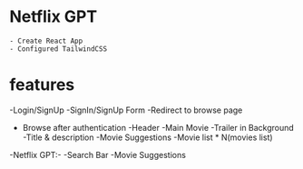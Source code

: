 # Netflix GPT
    - Create React App
    - Configured TailwindCSS

# features
-Login/SignUp
    -SignIn/SignUp Form
    -Redirect to browse page
- Browse after authentication
    -Header
    -Main Movie
        -Trailer in Background
        -Title & description
        -Movie Suggestions
            -Movie list * N(movies list)

-Netflix GPT:-
    -Search Bar
    -Movie Suggestions